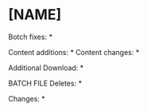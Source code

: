 # [NAME]

Botch fixes:
  * 
  
Content additions:
  *
Content changes:
  * 

Additional Download:
  * 
 
BATCH FILE
Deletes:
  * 
  
Changes:
  * 
 
